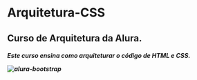 <h1> Arquitetura-CSS
<h2> Curso de Arquitetura da Alura. 


<h5> Este curso ensina como arquiteturar o código de HTML e CSS.


![alura-bootstrap](https://user-images.githubusercontent.com/76570640/194641691-c16cee75-ac93-45ca-9e43-baa334dce5b0.png)
